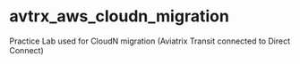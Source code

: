 # avtrx_aws_cloudn_migration
Practice Lab used for CloudN migration (Aviatrix Transit connected to Direct Connect)

